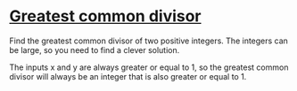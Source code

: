 # [Greatest common divisor](https://www.codewars.com/kata/5500d54c2ebe0a8e8a0003fd) #

Find the greatest common divisor of two positive integers. The integers can be large, so you need to find a clever solution.

The inputs x and y are always greater or equal to 1, so the greatest common divisor will always be an integer that is also greater or equal to 1.

